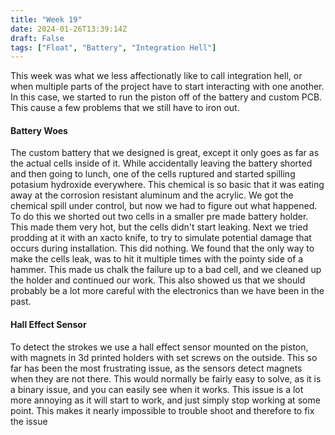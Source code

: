 ```yaml
---
title: "Week 19"
date: 2024-01-26T13:39:14Z
draft: False
tags: ["Float", "Battery", "Integration Hell"]
---
```


This week was what we less affectionatly like to call integration hell, or when multiple parts of the project have to start interacting with one another. In this case, we started to run the piston off of the battery and custom PCB. This cause a few problems that we still have to iron out. 

#### Battery Woes 

The custom battery that we designed is great, except it only goes as far as the actual cells inside of it. While accidentally leaving the battery shorted and then going to lunch, one of the cells ruptured and started spilling potasium hydroxide everywhere. This chemical is so basic that it was eating away at the corrosion resistant aluminum and the acrylic. We got the chemical spill under control, but now we had to figure out what happened. To do this we shorted out two cells in a smaller pre made battery holder. This made them very hot, but the cells didn't start leaking. Next we tried prodding at it with an xacto knife, to try to simulate potential damage that occurs during installation. This did nothing. We found that the only way to make the cells leak, was to hit it multiple times with the pointy side of a hammer. This made us chalk the failure up to a bad cell, and we cleaned up the holder and continued our work. This also showed us that we should probably be a lot more careful with the electronics than we have been in the past. 

#### Hall Effect Sensor 

To detect the strokes we use a hall effect sensor mounted on the piston, with magnets in 3d printed holders with set screws on the outside. This so far has been the most frustrating issue, as the sensors detect magnets when they are not there. This would normally be fairly easy to solve, as it is a binary issue, and you can easily see when it works. This issue is a lot more annoying as it will start to work, and just simply stop working at some point. This makes it nearly impossible to trouble shoot and therefore to fix the issue 


